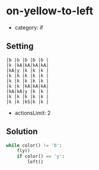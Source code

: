 # on-yellow-to-left
- category: if

## Setting

```
|b |b |b |b |b |
|k |kA|kA|kA|kA|
|kA|y |k |k |k |
|k |k |k |k |k |
|k |k |k |k |k |
|k |k |kA|kA|kA|
|kA|kA|y |k |k |
|k |k |k |k |k |
|k |k |kS|k |k |
```
- actionsLimit: 2

## Solution

```python
while color() != 'b':
    fly()
    if color() == 'y':
        left()
```
